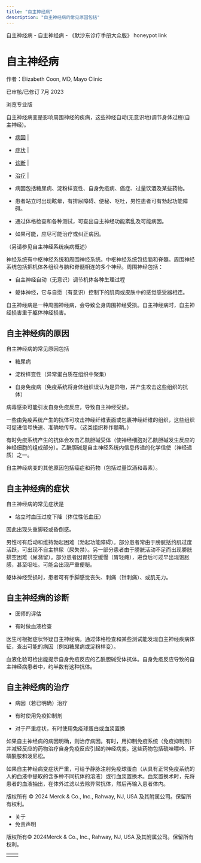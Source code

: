 ```yaml
---
title: "自主神经病"
description: "自主神经病的常见原因包括"
---
```


﻿自主神经病 \- 自主神经病 \- 《默沙东诊疗手册大众版》 honeypot link

# 自主神经病

作者：Elizabeth Coon, MD, Mayo Clinic

已审核/已修订 7月 2023

浏览专业版

自主神经病变是影响周围神经的疾病，这些神经自动(无意识地)调节身体过程(自主神经)。

- [病因](#病因_v746495_zh) \|
- [症状](#症状_v746499_zh) \|
- [诊断](#诊断_v746503_zh) \|
- [治疗](#治疗_v8587419_zh) \|

- 病因包括糖尿病、淀粉样变性、自身免疫病、癌症、过量饮酒及某些药物。

- 患者站立时出现眩晕，有排尿障碍、便秘、呕吐，男性患者可有勃起功能障碍。

- 通过体格检查和各种测试，可查出自主神经功能紊乱及可能病因。

- 如果可能，应尽可能治疗或纠正病因。


（另请参见自主神经系统疾病概述）

神经系统有中枢神经系统和周围神经系统。中枢神经系统包括脑和脊髓。周围神经系统包括把机体各组织与脑和脊髓相连的多个神经。周围神经包括：

- 自主神经自动（无意识）调节机体各种生理过程

- 躯体神经，它与自愿（有意识）控制下的肌肉或皮肤中的感觉感受器相连。


自主神经病是一种周围神经病，会导致全身周围神经受损。自主神经病时，自主神经损害重于躯体神经损害。

## 自主神经病的原因

自主神经病的常见原因包括

- 糖尿病

- 淀粉样变性（异常蛋白质在组织中聚集）

- 自身免疫病（免疫系统将身体组织误认为是异物，并产生攻击这些组织的抗体）


病毒感染可能引发自身免疫反应，导致自主神经受损。

一些由免疫系统产生的抗体可攻击神经纤维表面或包裹神经纤维的组织，这些组织可促进信号快速、准确地传导。（这类组织称作髓鞘。）

有时免疫系统产生的抗体会攻击乙酰胆碱受体（使神经细胞对乙酰胆碱发生反应的神经细胞的组成部分）。乙酰胆碱是自主神经系统内信息传递的化学信使（神经递质）之一。

自主神经病变的其他原因包括癌症和药物（包括过量饮酒和毒素）。

## 自主神经病的症状

自主神经病的常见症状是

- 站立时血压过度下降（体位性低血压）


因此出现头重脚轻或昏倒感。

男性可有启动和维持勃起困难（勃起功能障碍）。部分患者常由于膀胱括约肌过度活跃，可出现不自主排尿（尿失禁）。另一部分患者由于膀胱活动不足而出现膀胱排空困难（尿潴留）。部分患者因胃排空缓慢（胃轻瘫），进食后可过早出现饱胀感，甚至呕吐。可能会出现严重便秘。

躯体神经受损时，患者可有手脚感觉丧失、刺痛（针刺痛）、或肌无力。

## 自主神经病的诊断

- 医师的评估

- 有时做血液检查


医生可根据症状怀疑自主神经病。通过体格检查和某些测试能发现自主神经疾病体征，查出可能的病因（例如糖尿病或淀粉样变）。

血液化验可检出能提示自身免疫反应的乙酰胆碱受体抗体。自身免疫反应导致的自主神经病患者中，约半数有这种抗体。

## 自主神经病的治疗

- 病因（若已明确）治疗

- 有时使用免疫抑制剂

- 对于严重症状，有时使用免疫球蛋白或血浆置换


如果自主神经病的病因明确，则治疗病因。有时，用抑制免疫系统（免疫抑制剂）并减轻反应的药物治疗自身免疫反应引起的神经病变。这些药物包括硫唑嘌呤、环磷酰胺和泼尼松。

如果自主神经病变症状严重，可给予静脉注射免疫球蛋白（从具有正常免疫系统的人的血液中提取的含多种不同抗体的溶液）或行血浆置换术。血浆置换术时，先将患者的血液抽出，在体外过滤以去除异常抗体，然后再输入患者体内。



版权所有 © 2024
Merck & Co., Inc., Rahway, NJ, USA 及其附属公司。保留所有权利。

- 关于
- 免责声明

版权所有© 2024Merck & Co., Inc., Rahway, NJ, USA 及其附属公司。保留所有权利。

|     |     |
| --- | --- |
|  |  |